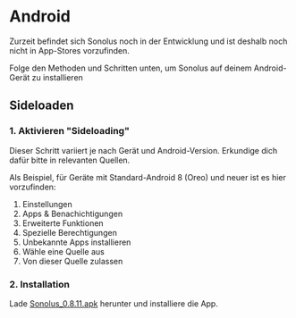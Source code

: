 # Android

Zurzeit befindet sich Sonolus noch in der Entwicklung und ist deshalb noch nicht in App-Stores vorzufinden.

Folge den Methoden und Schritten unten, um Sonolus auf deinem Android-Gerät zu installieren

## Sideloaden

### 1. Aktivieren "Sideloading"

Dieser Schritt variiert je nach Gerät und Android-Version. Erkundige dich dafür bitte in relevanten Quellen.

Als Beispiel, für Geräte mit Standard-Android 8 (Oreo) und neuer ist es hier vorzufinden:

1. Einstellungen
2. Apps &amp; Benachichtigungen
3. Erweiterte Funktionen
4. Spezielle Berechtigungen
5. Unbekannte Apps installieren
6. Wähle eine Quelle aus
7. Von dieser Quelle zulassen

### 2. Installation

Lade [Sonolus_0.8.11.apk](https://download.sonolus.com/Sonolus_0.8.11.apk) herunter und installiere die App.
